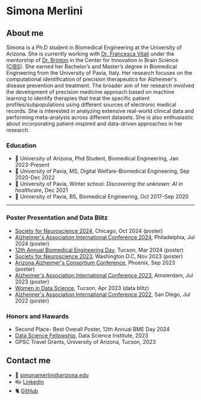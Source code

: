 # **Simona Merlini**

## About me

Simona is a Ph.D student in Biomedical Engineering at the University of Arizona. She is currently working with [Dr. Francesca Vitali](https://deptmedicine.arizona.edu/profile/francesca-vitali-phd) under the mentorship of [Dr. Brinton](https://healthsciences.arizona.edu/about/executive-leadership/roberta-diaz-brinton-phd) in the Center for Innovation in Brain Science ([CIBS](https://cibs.uahs.arizona.edu/)). She earned her Bachelor’s and Master’s degree in Biomedical Engineering from the University of Pavia, Italy. Her research focuses on the computational identification of precision therapeutics for Alzheimer's disease prevention and treatment. The broader aim of her research involved the development of precision medicine approach based on machine learning to identify therapies that treat the specific patient profiles/subpopulations using different sources of electronic medical records. She is interested in analyzing extensive real-world clinical data and performing meta-analysis across different datasets. She is also enthusiastic about incorporating patient-inspired and data-driven approaches in her research.

### Education 
- 🧬 University of Arizona, Phd Student, Biomedical Engineering, Jan 2023-Present
- :closed_book: University of Pavia, MS, Digital Welfare-Biomedical Engineering, Sep 2020-Dec 2022
- :telescope: University of Pavia, Winter school: _Discovering the unknown: AI in healthcare_, Dec 2021
- :green_book: University of Pavia, BS, Biomedical Engineering, Oct 2017-Sep 2020



---

### Poster Presentation and Data Blitz
- [Society for Neuroscience 2024](https://www.sfn.org/), Chicago, Oct 2024 (poster)
- [Alzheimer's Association International Conference 2024](https://aaic.alz.org/), Philadelphia, Jul 2024 (poster)
- [12th Annual Biomedical Engineering Day](https://bme.engineering.arizona.edu/news-events/bme-day), Tucson, Mar 2024 (poster)
- [Society for Neuroscience 2023](https://www.sfn.org/), Washington D.C, Nov 2023 (poster)
- [Arizona Alzheimer's Consortium Conference](https://azalz.org/), Phoenix, Sep 2023 (poster)
- [Alzheimer's Association International Conference 2023](https://aaic.alz.org/), Amsterdam, Jul 2023 (poster)
- [Women in Data Science](https://www.widsworldwide.org/), Tucson, Apr 2023 (data blitz)
- [Alzheimer's Association International Conference 2022](https://aaic.alz.org/), San DIego, Jul 2022 (poster)

### Honors and Hawards 
- Second Place- Best Overall Poster, 12th Annual BME Day 2024
- [Data Science Fellowship](https://datascience.arizona.edu/education/data-science-fellows), Data Science Institute, 2023
- GPSC Travel Grants, University of Arizona, Tucson, 2023



## Contact me
- :envelope_with_arrow: simonamerlini@arizona.edu
- :eyeglasses: [Linkedin](https://www.linkedin.com/in/simona-merlini-42a336200)
- :cat2: [GitHub](https://github.com/merlinis12)


